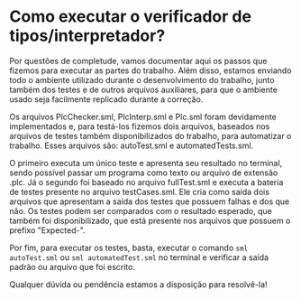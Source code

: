# Como executar o verificador de tipos/interpretador?

Por questões de completude, vamos documentar aqui os passos que fizemos para executar as partes do trabalho. Além disso, estamos enviando todo o ambiente utilizado durante o desenvolvimento do trabalho, junto também dos testes e de outros arquivos auxiliares, para que o ambiente usado seja facilmente replicado durante a correção.

Os arquivos PlcChecker.sml, PlcInterp.sml e Plc.sml foram devidamente implementados e, para testá-los fizemos dois arquivos, baseados nos arquivos de testes também disponibilizados do trabalho, para automatizar o trabalho. Esses arquivos são: autoTest.sml e automatedTests.sml.

O primeiro executa um único teste e apresenta seu resultado no terminal, sendo possível passar um programa como texto ou arquivo de extensão .plc. Já o segundo foi baseado no arquivo fullTest.sml e executa a bateria de testes presente no arquivo testCases.sml. Ele cria como saída dois arquivos que apresentam a saída dos testes que possuem falhas e dos que não. Os testes podem ser comparados com o resultado esperado, que também foi disponibilizado, que está presente nos arquivos que possuem o prefixo "Expected-".

Por fim, para executar os testes, basta, executar o comando `sml autoTest.sml` ou `sml automatedTest.sml` no terminal e verificar a saída padrão ou arquivo que foi escrito.

Qualquer dúvida ou pendência estamos a disposição para resolvê-la!
